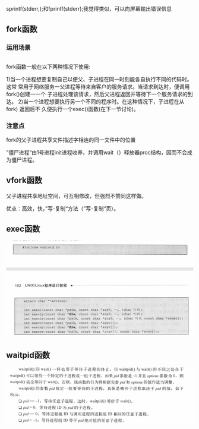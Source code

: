 sprintf(stderr,);和fprintf(stderr);我觉得类似，可以向屏幕输出错误信息











## fork函数

### 

### 运用场景

## 

fork函数一般在以下两种情况下使用:

1)当一个进程想要复制自己以便父、子进程在同一时刻能各自执行不同的代码时。这常
常用于网络服务一父进程等待来自客户的服务请求。当请求到达时，便调用fork()创建一一个
子进程处理该请求，然后父进程返回并等待下一个服务请求的到达。
2)当一个进程想要执行另一个不同的程序时。在这种情况下，子进程在从fork) 返回后不
久便执行一个exec()函数(在下一节讨论)。

### 注意点

fork的父子进程共享文件描述字相连的同一文件中的位置





”僵尸进程“由1号进程init进程收养，并调用wait（）释放器proc结构，因而不会成为僵尸进程。





## vfork函数

父子进程共享地址空间，可互相修改，但强烈不赞同这样做。

优点：高效，快，”写-复制“方法（”写-复制“页）。











## exec函数

![1605531296020](..\images\1605531296020.png)





## waitpid函数

![1605532813264](..\images\1605532813264.png)